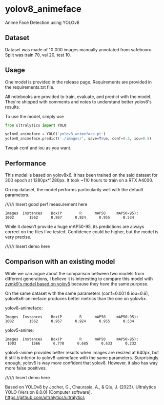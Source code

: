 # yolov8_animeface
Anime Face Detection using YOLOv8

## Dataset
Dataset was made of 10 000 images manually annotated from safebooru. Split was train 70, val 20, test 10.

## Usage
One model is provided in the release page. Requirements are provided in the requirements.txt file.

All notebooks are provided to train, evaluate, and predict with the model. They're shipped with comments and notes to understand better yolov8's results.

To use the model, simply use

```python
from ultralytics import YOLO

yolov8_animeface = YOLO('yolov8_animeface.pt')
yolov8_animeface.predict('./images/', save=True, conf=0.3, iou=0.5)
```

Tweak conf and iou as you want.

## Performance

This model is based on yolov8x6. It has been trained on the said dataset for 300 epoch at 1280px*1280px. It took ~110 hours to train on a RTX A4000.

On my dataset, the model performs particularily well with the default parameters.

////// Insert good perf measurement here

```
Images  Instances    Box(P        R      mAP50     mAP50-95):
1002       1562      0.957      0.924      0.955      0.534
```

While it doesn't provide a huge mAP50-95, its predictions are always correct on the files I've tested. Confidence could be higher, but the model is very precise.

////// Insert demo here

## Comparison with an existing model

While we can argue about the comparison between two models from different generations, I believe it is interesting to compare this model with [zymk9's model based on yolov5](https://github.com/zymk9/yolov5_anime) because they have the same purpose.

On the same dataset with the same parameters (conf=0.001 & iou=0.6), yolov8x6-animeface produces better metrics than the one on yolov5x.

yolov8-animeface:
```
Images  Instances    Box(P        R      mAP50     mAP50-95):
1002       1562      0.957      0.924      0.955      0.534
```

yolov5-anime:

```
Images  Instances    Box(P        R      mAP50     mAP50-95):
 1003       1566      0.778      0.685      0.633      0.232
```

yolov5-anime provides better results when images are resized at 640px, but it still is inferior to yolov8-animeface with the same parameters.
Surprisingly enough, yolov5 is way more confident that yolov8. However, it also has way more false positives.

////// Insert demo here


Based on YOLOv8 by
Jocher, G., Chaurasia, A., & Qiu, J. (2023). Ultralytics YOLO (Version 8.0.0) [Computer software]. https://github.com/ultralytics/ultralytics
